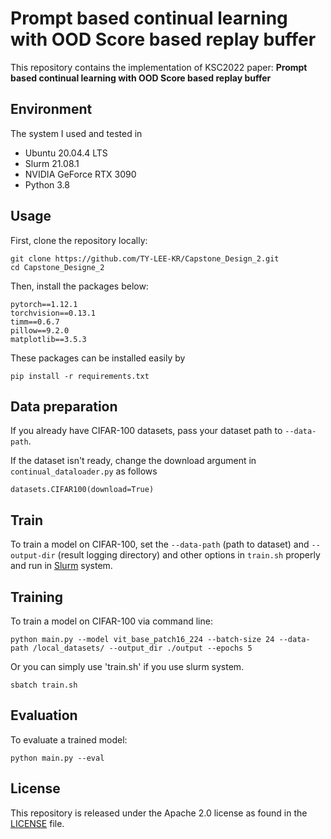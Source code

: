 # Prompt based continual learning with OOD Score based replay buffer

This repository contains the implementation of KSC2022 paper: **Prompt based continual learning with OOD Score based replay buffer**


## Environment
The system I used and tested in
- Ubuntu 20.04.4 LTS
- Slurm 21.08.1
- NVIDIA GeForce RTX 3090
- Python 3.8

## Usage
First, clone the repository locally:
```
git clone https://github.com/TY-LEE-KR/Capstone_Design_2.git
cd Capstone_Designe_2
```
Then, install the packages below:
```
pytorch==1.12.1
torchvision==0.13.1
timm==0.6.7
pillow==9.2.0
matplotlib==3.5.3
```
These packages can be installed easily by 
```
pip install -r requirements.txt
```

## Data preparation
If you already have CIFAR-100 datasets, pass your dataset path to  `--data-path`.


If the dataset isn't ready, change the download argument in `continual_dataloader.py` as follows
```
datasets.CIFAR100(download=True)
```

## Train
To train a model on CIFAR-100, set the `--data-path` (path to dataset) and `--output-dir` (result logging directory) and other options in `train.sh` properly and run in <a href="https://slurm.schedmd.com/documentation.html">Slurm</a> system.

## Training
To train a model on CIFAR-100 via command line:

```
python main.py --model vit_base_patch16_224 --batch-size 24 --data-path /local_datasets/ --output_dir ./output --epochs 5
```

Or you can simply use 'train.sh' if you use slurm system.

```
sbatch train.sh
```

## Evaluation
To evaluate a trained model:
```
python main.py --eval
```

## License
This repository is released under the Apache 2.0 license as found in the [LICENSE](LICENSE) file.
